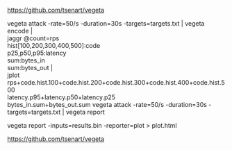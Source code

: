 https://github.com/tsenart/vegeta


vegeta attack -rate=50/s -duration=30s -targets=targets.txt | vegeta encode | \
                                                                jaggr @count=rps \
                                                                      hist\[100,200,300,400,500\]:code \
                                                                      p25,p50,p95:latency \
                                                                      sum:bytes_in \
                                                                      sum:bytes_out | \
                                                                jplot rps+code.hist.100+code.hist.200+code.hist.300+code.hist.400+code.hist.500 \
                                                                      latency.p95+latency.p50+latency.p25 \
                                                                      bytes_in.sum+bytes_out.sum
vegeta attack -rate=50/s -duration=30s -targets=targets.txt | vegeta report

vegeta report -inputs=results.bin -reporter=plot > plot.html

https://github.com/tsenart/vegeta
